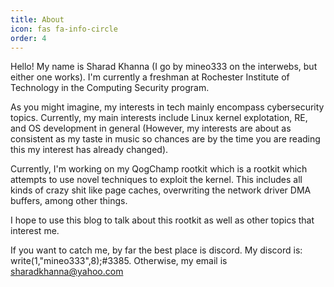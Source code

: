 ```yaml
---
title: About
icon: fas fa-info-circle
order: 4
---
```

Hello! My name is Sharad Khanna (I go by mineo333 on the interwebs, but either one works). I'm currently a freshman at Rochester Institute of Technology in the Computing Security program. 

As you might imagine, my interests in tech mainly encompass cybersecurity topics. Currently, my main interests include Linux kernel explotation, RE, and OS development in general (However, my interests are about as consistent as my taste in music so chances are by the time you are reading this my interest has already changed).

Currently, I'm working on my QogChamp rootkit which is a rootkit which attempts to use novel techniques to exploit the kernel. This includes all kinds of crazy shit like page caches, overwriting the network driver DMA buffers, among other things. 

I hope to use this blog to talk about this rootkit as well as other topics that interest me.

If you want to catch me, by far the best place is discord. My discord is: write(1,"mineo333",8);#3385. Otherwise, my email is <sharadkhanna@yahoo.com>
